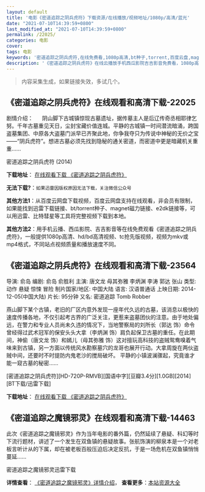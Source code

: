 ```yaml
---
layout: default
title: '电影《密道追踪之阴兵虎符》下载资源/在线播放/视频地址/1080p/高清/蓝光'
date: "2021-07-10T14:39:59+0800"
last_modified_at: "2021-07-10T14:39:59+0800"
permalink: /22025/
categories: 电影
cover:
tags: 电影
keywords: '密道追踪之阴兵虎符,在线免费看,1080p高清,bt种子,torrent,百度云盘,magnet,磁力链,迅雷下载资源'
description: '《密道追踪之阴兵虎符》在线云播放手机西瓜影院吉吉影音免费看，1080p高清bd/hd未删减完整版和tc抢先枪版，mkv/mp4格式，附带bt/torrent种子、magnet/磁力链、百度云盘、网盘资源迅雷下载链接'
---
```


>内容采集生成，如果链接失效，多试几个。


## 《密道追踪之阴兵虎符》在线观看和高清下载-22025

剧情介绍：      阴山脚下古城镇惊现古墓遗址，据传墓主人是后辽传奇丞相耶律乞努。千年古墓重见天日，尘封宝藏价值连城。平静的古城镇一时间潜流暗涌，跨国盗墓集团、中原各大盗墓门派早已齐聚此地，你争我夺只为传说中神秘的无价之宝——“阴兵虎符”。想进古墓必须先找到隐秘的通关密道，而密道中更是暗藏机关重重……


密道追踪之阴兵虎符 (2014)

**下载地址**： [在线观看下载 《密道追踪之阴兵虎符》](https://www.btbtdy.me/btdy/dy777.html) 


**无法下载?**：`如果迅雷因版权原因无法下载，关注微信公众号 `

**其他方法1**：从百度云网盘下载视频，百度云网盘支持在线观看，非会员有限制，如果能找到迅雷下载链接、bt/torrent种子、magnet磁力链接、e2dk链接等，可以用迅雷、比特彗星等工具将完整视频下载到本地。

**其他方法2**：用手机云播、西瓜影院、吉吉影音等在线免费观看《密道追踪之阴兵虎符》，一般提供1080p高清、hd/bd高清视频、tc抢先版视频，视频为mkv或mp4格式，不同站点视频质量和播放速度不同。


## 《密道追踪之阴兵虎符》在线观看和高清下载-23564

导演: 俞岛 编剧: 俞岛 俞胜利 主演: 唐文龙 母其弥雅 李炳渊 李涛 郭达 张山 类型: 动作 悬疑 惊悚 冒险 制片国家/地区: 中国大陆 语言: 汉语普通话 上映日期: 2014-12-05(中国大陆) 片长: 95分钟 又名: 密道追踪 Tomb Robber

燕山脚下某个古镇，老旧的厂区内意外发现一座年代久远的古墓，该消息以极快的速度传播各地，不仅引起考古界的广泛关注，更惹来盗墓团伙的注意。由于地处偏远，在警力和专业人员尚未久违的情况下，当地警察局的刘所长（郭达 饰）命令曾经得过武术冠军的保安头头大拿（李炳渊 饰）肩负起保卫古墓的重任。在此期间，神偷（唐文龙 饰）和嫣儿（母其弥雅 饰）这对擅玩高科技的盗贼鸳鸯嗅着气味来到古镇，另一方面以传统风水勘察墓穴的龙哥也展开行动。大拿周旋在两伙盗贼中间，还要时不时提防内鬼老沙的搅局破坏。 平静的小镇波澜骤起，究竟谁才能一窥古墓的秘密……


[密道追踪之阴兵虎符][HD-720P-RMVB][国语中字][豆瓣3.4分][1.0GB][2014][BT下载/迅雷下载]

**下载地址**： [在线观看下载 《密道追踪之阴兵虎符》](https://www.btdx8.com/torrent/tomb_robber_2014.html) 


## 《密道追踪之魔镜邪灵》在线观看和高清下载-14463

此次《密道追踪之魔镜邪灵》作为当年电影的番外篇，仍然延续了悬疑、科幻等时下流行题材，讲述了一个发生在双鱼镇的悬疑故事。张航饰演的柳泉本是一个对老板言听计从的下属，却在被老板百般压迫后决定反抗，于是一场危机在双鱼镇悄悄蔓延……


密道追踪之魔镜邪灵迅雷下载

**详情查看**： [《密道追踪之魔镜邪灵》详情介绍](/movie/14463/)， **查看更多**：[本站资源大全](/movie/t/all/)

